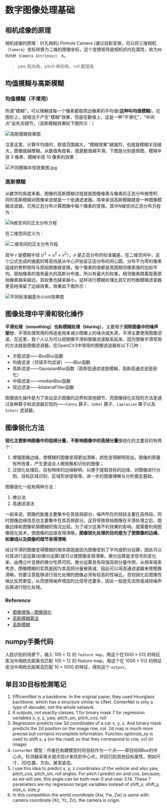 # 数字图像处理基础

## 相机成像的原理

相机成像的原理：针孔相机( Pinhole Camera )通过投影变换，可以将三维相机（`Camera`）坐标转换为二维的图像坐标，这个变换矩阵是相机的内在属性，称为`相机内参（Camera Intrinsic） K`。

> yaw 航向角，pitch 俯仰角，roll 翻滾角

## 均值模糊与高斯模糊

### 均值模糊（不常用）

所谓"模糊"，可以理解成每一个像素都取周边像素的平均值(**这种叫均值模糊**)，在图形上，就相当于产生"模糊"效果，但是在数值上，这是一种"平滑化"，"中间点"会失去细节。（高斯模糊效果如下图所示：）

![高斯模糊效果图](../../data/images/高斯模糊.jpg)

注意这里，计算平均值时，取值范围越大，"模糊效果"越强烈，也就是模糊半径越大，图像就越模糊。从数值角度看，就是数值越平滑。下图是分别是原图、模糊半径 3 像素、模糊半径 10 像素的效果：

![不同模糊半径效果图.jpg](../../data/images/不同模糊半径效果图.jpg)

### 高斯模糊

从数学的角度来看，图像的高斯模糊过程就是图像像素与像素的正态分布做卷积, 同时高斯模糊对图像来说就是一个低通滤波器。简单来说高斯模糊就是一种图像模糊滤波器，它用正态分布计算图像中每个像素的变换。其中N维空间正态分布方程为：

![N维空间的正太分布方程](../../data/images/N维空间正太分布方程.png)

在二维空间定义为：

![二维空间的正太分布方程](../../data/images/二维空间的正太分布方程.png)

其中 $r$ 是模糊半径 $(r^2 = u^2 + v^2）$，$σ$ 是正态分布的标准偏差。在二维空间中，这个公式生成的曲面的等高线是从中心开始呈正态分布的同心圆。分布不为零的像素组成的卷积矩阵与原始图像做变换。每个像素的值都是周围相邻像素值的加权平均。原始像素的值有最大的高斯分布值，所以有最大的权重，相邻像素随着距离原始像素越来越远，其权重也越来越小。这样进行模糊处理比其它的均衡模糊滤波器更高地保留了边缘效果，效果如下图所示：

![不同标准偏差大小(σ)效果图](../../data/images/不同模糊半径效果图.jpg)

## 图像处理中平滑和锐化操作

**平滑处理（smoothing）也称模糊处理（bluring）**，主要用于**消除图像中的噪声部分**，平滑处理常用的用途是用来减少图像上的噪点或失真，平滑主要使用图像滤波。在这里，我个人认为可以把图像平滑和图像滤波联系起来，因为图像平滑常用的方法就是图像滤波器。在OpenCV3中常用的图像滤波器有以下几种：

+ 方框滤波——BoxBlur函数
+ 均值滤波（邻域平均滤波）——Blur函数
+ 高斯滤波——GaussianBlur函数（高斯低通滤波是模糊，高斯高通滤波是锐化）
+ 中值滤波——medianBlur函数
+ 双边滤波——bilateralFilter函数

图像锐化操作是为了突出显示图像的边界和其他细节，而图像锐化实现的方法是通过各种算子和滤波器实现的——`Canny` 算子、`Sobel` 算子、`Laplacian` 算子以及 `Scharr` 滤波器。

## 图像锐化方法

**锐化主要影响图像中的低频分量，不影响图像中的高频分量**像锐化的主要目的有两个：
1. 增强图像边缘，使模糊的图像变得更加清晰，颜色变得鲜明突出，图像的质量有所改善，产生更适合人眼观察和识别的图像；
2. 过锐化处理后，目标物体的边缘鲜明，以便于提取目标的边缘、对图像进行分割、目标区域识别、区域形状提取等，进一步的图像理解与分析奠定基础。

图像锐化一般有两种方法：
1. 微分法
2. 高通滤波法

一般来说，图像的能量主要集中在其低频部分，噪声所在的频段主要在高频段，同时图像边缘信息也主要集中在其高频部分。这将导致原始图像在平滑处理之后，图像边缘和图像轮廓模糊的情况出现。为了减少这类不利效果的影响，就需要利用图像锐化技术，使图像的边缘变得清晰。**图像锐化处理的目的是为了使图像的边缘、轮廓线以及图像的细节变得清晰**.

经过平滑的图像变得模糊的根本原因是因为图像受到了平均或积分运算，因此可以对其进行逆运算(如微分运算)就可以使图像变得清晰。微分运算是求信号的变化率，由傅立叶变换的微分性质可知，微分运算具有较强高频分量作用。从频率域来考虑，图像模糊的实质是因为其高频分量被衰减，因此可以用高通滤波器来使图像清晰。但要注意能够进行锐化处理的图像必须有较高的性噪比，否则锐化后图像性噪比反而更低，从而使得噪声增加的比信号还要多，因此一般是先去除或减轻噪声后再进行锐化处理。

### Reference

+ [图像增强－图像锐化](https://www.cnblogs.com/BYTEMAN/archive/2012/07/21/2603021.html)
+ [高斯模糊算法](http://www.ruanyifeng.com/blog/2012/11/gaussian_blur.html)
+ [高斯模糊](https://zh.wikipedia.org/wiki/%E9%AB%98%E6%96%AF%E6%A8%A1%E7%B3%8A)
## numpy手撕代码
人脸识别的场景下，输入 $105\times 12$ 的 `feature map`，用这个在$1000 \times 512$ 的特征库当中用欧氏距离去匹配 $105 \times 12$ 的 feature map，用这个在 $1000\times 512$ 的特征库当中用欧氏距离去匹配 $10\times 1000$ 的特征，得到这个 `output`。

## 单目3D目标检测笔记

1. EfficientNet is a backbone. In the original paper, they used Hourglass backbone, which has a structure similar to UNet.
CenterNet is only a type of decoder, not the whole network.
2. 8 outputs, not exactly classes.
1 for binary mask
7 for regression variables x, y, z, yaw, pitch_sin, pitch_cos, roll
3. Regression predicts raw 3d coordinates of a car x, y, z. And binary mask predicts the 2d position on the image row, col. 2d map is much more precise but contains incomplete information. Function optimize_xy is used to shift x, y (on the road) so that they correspond to row, col (in image)
4. `CenterNet` 模型：作者在构建模型时将目标作为一个点——即目标BBox的中心点。检测器采用关键点估计来找到中心点，并回归到其他目标属性，例如尺寸，3D位置，方向，甚至姿态。
5. I use this idea to predict x, y, z coordinates of the vehicle and also yaw, pitch_cos, pitch_sin, roll angles.
For pitch I predict sin and cos, because, as we will see, this angle can be both near 0 and near 3.14.
These 7 parameters are my regression target variables instead of shift_x, shift_y, size_x, size_y
6. In this competition the world coordinate (Xw, Yw, Zw) is same with camera coordinate (Xc, Yc, Zc), the camera is origin.